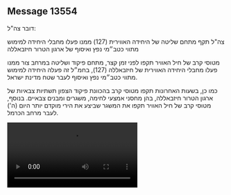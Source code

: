 ## Message 13554

דובר צה"ל:

צה"ל תקף מתחם שליטה של היחידה האווירית (127) ממנו פעלו מחבלי היחידה למימוש מתווי כטב״מי נפץ ואיסוף של ארגון הטרור חיזבאללה

מטוסי קרב של חיל האוויר תקפו לפני זמן קצר, מתחם פיקוד ושליטה במרחב צור ממנו פעלו מחבלי היחידה האווירית של חיזבאללה (127), בחמ״ל זה פעלה היחידה למימוש מתווי כטב״מי נפץ ואיסוף לעבר שטח מדינת ישראל.

כמו כן, בשעות האחרונות תקפו מטוסי קרב בהכוונת פיקוד הצפון תשתיות צבאיות של ארגון הטרור חיזבאללה, בהן מחסני אמצעי לחימה, משגרים ומבנים צבאיים.
בנוסף, מטוסי קרב של חיל האוויר תקפו את המשגר שביצע את הירי מוקדם יותר היום (ה') לעבר מרחב הכרמל.

![Video](13554/13554_media.mp4)

